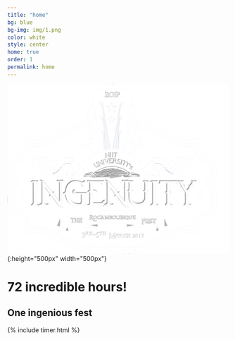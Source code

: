 ```yaml
---
title: "home"
bg: blue
bg-img: img/1.png
color: white
style: center
home: true
order: 1
permalink: home
---
```



![Logo](img/logow.png){:height="500px" width="500px"}

<h1 class="aclonica"> 72 incredible hours! </h1>
<h2 class="aclonica"> One ingenious fest </h2>

{% include timer.html %}